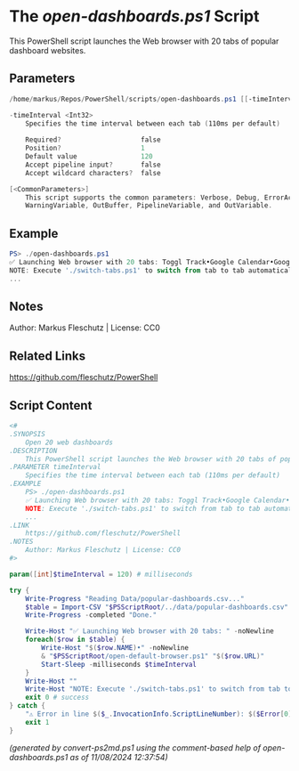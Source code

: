 The *open-dashboards.ps1* Script
===========================

This PowerShell script launches the Web browser with 20 tabs of popular dashboard websites.

Parameters
----------
```powershell
/home/markus/Repos/PowerShell/scripts/open-dashboards.ps1 [[-timeInterval] <Int32>] [<CommonParameters>]

-timeInterval <Int32>
    Specifies the time interval between each tab (110ms per default)
    
    Required?                    false
    Position?                    1
    Default value                120
    Accept pipeline input?       false
    Accept wildcard characters?  false

[<CommonParameters>]
    This script supports the common parameters: Verbose, Debug, ErrorAction, ErrorVariable, WarningAction, 
    WarningVariable, OutBuffer, PipelineVariable, and OutVariable.
```

Example
-------
```powershell
PS> ./open-dashboards.ps1
✅ Launching Web browser with 20 tabs: Toggl Track•Google Calendar•Google Mail, ...
NOTE: Execute './switch-tabs.ps1' to switch from tab to tab automatically.
...

```

Notes
-----
Author: Markus Fleschutz | License: CC0

Related Links
-------------
https://github.com/fleschutz/PowerShell

Script Content
--------------
```powershell
<#
.SYNOPSIS
	Open 20 web dashboards
.DESCRIPTION
	This PowerShell script launches the Web browser with 20 tabs of popular dashboard websites.
.PARAMETER timeInterval
	Specifies the time interval between each tab (110ms per default)
.EXAMPLE
	PS> ./open-dashboards.ps1
	✅ Launching Web browser with 20 tabs: Toggl Track•Google Calendar•Google Mail, ...
	NOTE: Execute './switch-tabs.ps1' to switch from tab to tab automatically.
	...
.LINK
	https://github.com/fleschutz/PowerShell
.NOTES
	Author: Markus Fleschutz | License: CC0
#>

param([int]$timeInterval = 120) # milliseconds

try {
	Write-Progress "Reading Data/popular-dashboards.csv..."
	$table = Import-CSV "$PSScriptRoot/../data/popular-dashboards.csv"
	Write-Progress -completed "Done."

	Write-Host "✅ Launching Web browser with 20 tabs: " -noNewline
	foreach($row in $table) {
		Write-Host "$($row.NAME)•" -noNewline
		& "$PSScriptRoot/open-default-browser.ps1" "$($row.URL)"
		Start-Sleep -milliseconds $timeInterval
	}
	Write-Host ""
	Write-Host "NOTE: Execute './switch-tabs.ps1' to switch from tab to tab automatically."
	exit 0 # success
} catch {
	"⚠️ Error in line $($_.InvocationInfo.ScriptLineNumber): $($Error[0])"
	exit 1
}
```

*(generated by convert-ps2md.ps1 using the comment-based help of open-dashboards.ps1 as of 11/08/2024 12:37:54)*
